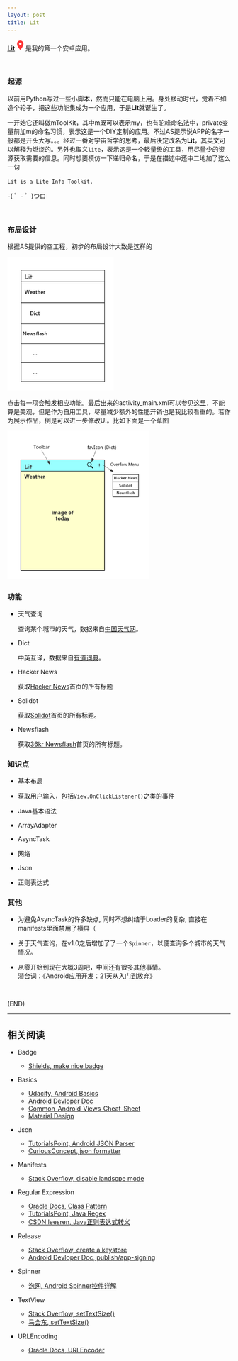 ```yaml
---
layout: post
title: Lit
---
```



**[Lit](https://github.com/jJayyyyyyy/Lit)**<img alt="ic_launcher" src="https://github.com/jJayyyyyyy/Lit/raw/master/assets/ic_launcher.png" width="24"/>是我的第一个安卓应用。

<br/>

###	起源

以前用Python写过一些小脚本，然而只能在电脑上用。身处移动时代，觉着不如造个轮子，把这些功能集成为一个应用，于是**Lit**就诞生了。

一开始它还叫做mToolKit，其中m既可以表示my，也有驼峰命名法中，private变量前加m的命名习惯，表示这是一个DIY定制的应用。不过AS提示说APP的名字一般都是开头大写。。。经过一番对宇宙哲学的思考，最后决定改名为**Lit**，其英文可以解释为燃烧的。另外也取义`lite`，表示这是一个轻量级的工具，用尽量少的资源获取需要的信息。同时想要模仿一下递归命名，于是在描述中还中二地加了这么一句

`Lit is a Lite Info Toolkit.`

-( ゜- ゜)つロ

<br/>

###	布局设计

根据AS提供的空工程，初步的布局设计大致是这样的

<img src="https://github.com/jJayyyyyyy/Lit/raw/master/assets/lit_sketch_1.png" width="240"/>

点击每一项会触发相应功能。最后出来的activity_main.xml可以参见[这里](https://github.com/jJayyyyyyy/Lit)，不能算是美观，但是作为自用工具，尽量减少额外的性能开销也是我比较看重的。若作为展示作品，倒是可以进一步修改UI。比如下面是一个草图

<img src="https://github.com/jJayyyyyyy/Lit/raw/master/assets/lit_sketch_2.png" width="320"/>

###	功能

*	天气查询

	查询某个城市的天气，数据来自[中国天气网](http://m.weather.com.cn/)。

*	Dict

	中英互译，数据来自[有道词典](http://dict.youdao.com/)。

*	Hacker News

	获取[Hacker News](https://news.ycombinator.com/)首页的所有标题

*	Solidot

	获取[Solidot](http://www.solidot.org/)首页的所有标题。
	
*	Newsflash

	获取[36kr Newsflash](http://36kr.com/newsflashes)首页的所有标题。

###	知识点

*	基本布局

*	获取用户输入，包括`View.OnClickListener()`之类的事件

*	Java基本语法

*	ArrayAdapter

*	AsyncTask 

*	网络

*	Json

*	正则表达式

###	其他

*	为避免AsyncTask的许多缺点, 同时不想纠结于Loader的复杂, 直接在manifests里面禁用了横屏（

*	关于天气查询，在v1.0之后增加了了一个`Spinner`，以便查询多个城市的天气情况。

*	从零开始到现在大概3周吧，中间还有很多其他事情。  
潜台词：《Android应用开发：21天从入门到放弃》

<br/>

(END)

---

##	相关阅读

*	Badge
	*	[Shields, make nice badge](http://shields.io/)

*	Basics
	*	[Udacity, Android Basics](https://www.udacity.com/courses/android)
	*	[Android Devloper Doc](https://developer.android.com/index.html)
	*	[Common_Android_Views_Cheat_Sheet](http://cn-static.udacity.com/nd801/Common_Android_Views_Cheat_Sheet.pdf)
	*	[Material Design](https://material.io/)

*	Json
	*	[TutorialsPoint, Android JSON Parser](https://www.tutorialspoint.com/android/android_json_parser.htm)
	*	[CuriousConcept, json formatter](https://jsonformatter.curiousconcept.com/)

*	Manifests
	*	[Stack Overflow, disable landscpe mode](http://stackoverflow.com/a/582585/5584850)

*	Regular Expression
	*	[Oracle Docs, Class Pattern](http://docs.oracle.com/javase/7/docs/api/java/util/regex/Pattern.html)
	*	[TutorialsPoint, Java Regex](https://www.tutorialspoint.com/java/java_regular_expressions.htm)
	*	[CSDN leesren, Java正则表达式转义](http://blog.csdn.net/csr0312/article/details/17016709)

*	Release
	*	[Stack Overflow, create a keystore](http://stackoverflow.com/questions/3997748/how-can-i-create-a-keystore)
	*	[Android Devloper Doc, publish/app-signing](https://developer.android.com/studio/publish/app-signing.html)

*	Spinner
	*	[泡网, Android Spinner控件详解](http://www.jcodecraeer.com/a/anzhuokaifa/androidkaifa/2015/0105/2264.html)

*	TextView
	*	[Stack Overflow, setTextSize()](http://stackoverflow.com/questions/11590538/dpi-value-of-default-large-medium-and-small-text-views-android)
	*	[马会东, setTextSize()](http://www.cnblogs.com/duanweishi/p/4449588.html)

*	URLEncoding
	*	[Oracle Docs, URLEncoder](https://docs.oracle.com/javase/7/docs/api/java/net/URLEncoder.html)